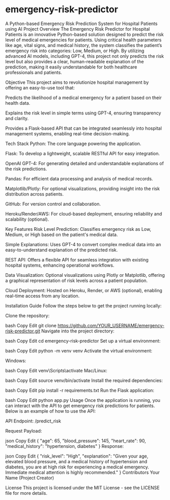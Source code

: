 # emergency-risk-predictor
A Python-based Emergency Risk Prediction System for Hospital Patients using AI
Project Overview
The Emergency Risk Predictor for Hospital Patients is an innovative Python-based solution designed to predict the risk level of medical emergencies for patients. Using critical health parameters like age, vital signs, and medical history, the system classifies the patient’s emergency risk into categories: Low, Medium, or High. By utilizing advanced AI models, including GPT-4, this project not only predicts the risk level but also provides a clear, human-readable explanation of the prediction, making it easily understandable for both healthcare professionals and patients.

Objective
This project aims to revolutionize hospital management by offering an easy-to-use tool that:

Predicts the likelihood of a medical emergency for a patient based on their health data.

Explains the risk level in simple terms using GPT-4, ensuring transparency and clarity.

Provides a Flask-based API that can be integrated seamlessly into hospital management systems, enabling real-time decision-making.

Tech Stack
Python: The core language powering the application.

Flask: To develop a lightweight, scalable RESTful API for easy integration.

OpenAI GPT-4: For generating detailed and understandable explanations of the risk predictions.

Pandas: For efficient data processing and analysis of medical records.

Matplotlib/Plotly: For optional visualizations, providing insight into the risk distribution across patients.

GitHub: For version control and collaboration.

Heroku/Render/AWS: For cloud-based deployment, ensuring reliability and scalability (optional).

Key Features
Risk Level Prediction: Classifies emergency risk as Low, Medium, or High based on the patient's medical data.

Simple Explanations: Uses GPT-4 to convert complex medical data into an easy-to-understand explanation of the predicted risk.

REST API: Offers a flexible API for seamless integration with existing hospital systems, enhancing operational workflows.

Data Visualization: Optional visualizations using Plotly or Matplotlib, offering a graphical representation of risk levels across a patient population.

Cloud Deployment: Hosted on Heroku, Render, or AWS (optional), enabling real-time access from any location.

Installation Guide
Follow the steps below to get the project running locally:

Clone the repository:

bash
Copy
Edit
git clone https://github.com/YOUR_USERNAME/emergency-risk-predictor.git
Navigate into the project directory:

bash
Copy
Edit
cd emergency-risk-predictor
Set up a virtual environment:

bash
Copy
Edit
python -m venv venv
Activate the virtual environment:

Windows:

bash
Copy
Edit
venv\Scripts\activate
Mac/Linux:

bash
Copy
Edit
source venv/bin/activate
Install the required dependencies:

bash
Copy
Edit
pip install -r requirements.txt
Run the Flask application:

bash
Copy
Edit
python app.py
Usage
Once the application is running, you can interact with the API to get emergency risk predictions for patients. Below is an example of how to use the API:

API Endpoint: /predict_risk

Request Payload:

json
Copy
Edit
{
  "age": 65,
  "blood_pressure": 145,
  "heart_rate": 90,
  "medical_history": "hypertension, diabetes"
}
Response:

json
Copy
Edit
{
  "risk_level": "High",
  "explanation": "Given your age, elevated blood pressure, and a medical history of hypertension and diabetes, you are at high risk for experiencing a medical emergency. Immediate medical attention is highly recommended."
}
Contributors
Your Name (Project Creator)

License
This project is licensed under the MIT License - see the LICENSE file for more details.
